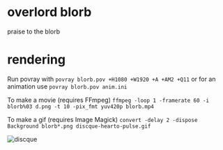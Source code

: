 # overlord blorb
praise to the blorb

# rendering
Run povray with `povray blorb.pov +H1080 +W1920 +A +AM2 +Q11` or for an animation use `povray blorb.pov anim.ini`

To make a movie (requires FFmpeg) `ffmpeg -loop 1 -framerate 60 -i blorb%03
d.png -t 10 -pix_fmt yuv420p blorb.mp4`

To make a gif (requires Image Magick) `convert -delay 2 -dispose Background blorb*.png discque-hearto-pulse.gif`

![discque](https://raw.githubusercontent.com/discatte/blorb/main/blorb.png)
